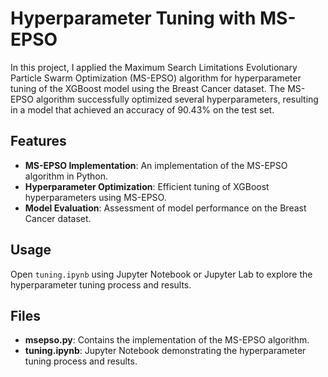 # Hyperparameter Tuning with MS-EPSO

In this project, I applied the Maximum Search Limitations Evolutionary Particle Swarm Optimization (MS-EPSO) algorithm for hyperparameter tuning of the XGBoost model using the Breast Cancer dataset. The MS-EPSO algorithm successfully optimized several hyperparameters, resulting in a model that achieved an accuracy of 90.43% on the test set.

## Features

- **MS-EPSO Implementation**: An implementation of the MS-EPSO algorithm in Python.
- **Hyperparameter Optimization**: Efficient tuning of XGBoost hyperparameters using MS-EPSO.
- **Model Evaluation**: Assessment of model performance on the Breast Cancer dataset.

## Usage

Open `tuning.ipynb` using Jupyter Notebook or Jupyter Lab to explore the hyperparameter tuning process and results.

## Files

- **msepso.py**: Contains the implementation of the MS-EPSO algorithm.
- **tuning.ipynb**: Jupyter Notebook demonstrating the hyperparameter tuning process and results.
